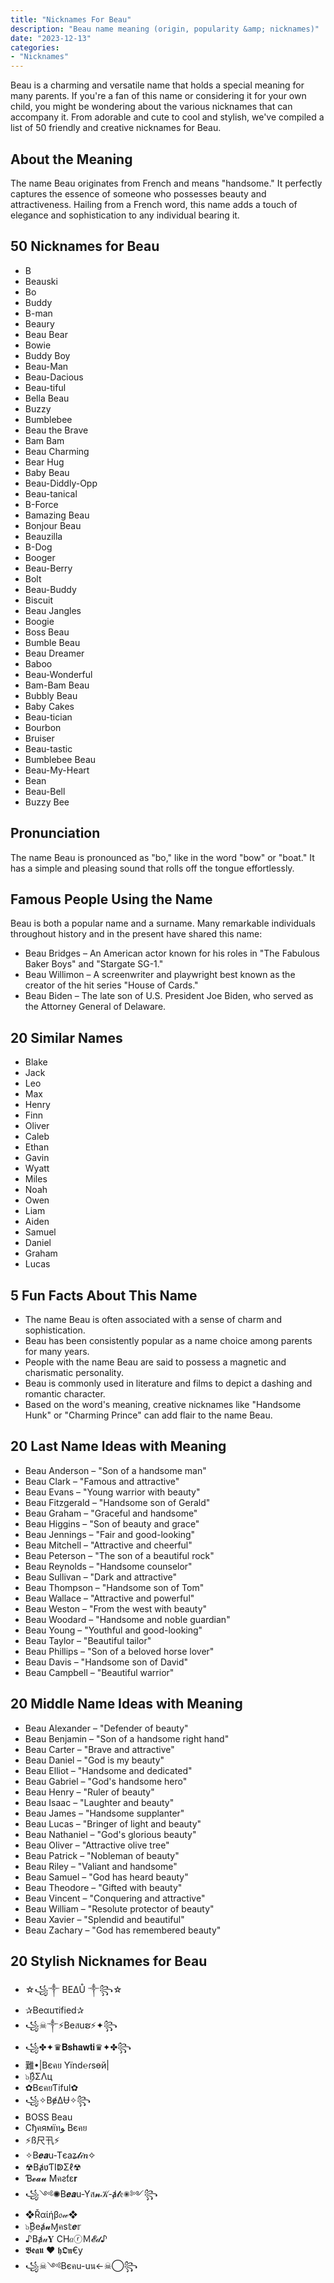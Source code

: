 ```yaml
---
title: "Nicknames For Beau"
description: "Beau name meaning (origin, popularity &amp; nicknames)"
date: "2023-12-13"
categories:
- "Nicknames"
---
```


Beau is a charming and versatile name that holds a special meaning for many parents. If you're a fan of this name or considering it for your own child, you might be wondering about the various nicknames that can accompany it. From adorable and cute to cool and stylish, we've compiled a list of 50 friendly and creative nicknames for Beau.

About the Meaning
-----------------

The name Beau originates from French and means "handsome." It perfectly captures the essence of someone who possesses beauty and attractiveness. Hailing from a French word, this name adds a touch of elegance and sophistication to any individual bearing it.

50 Nicknames for Beau
---------------------

- B
- Beauski
- Bo
- Buddy
- B-man
- Beaury
- Beau Bear
- Bowie
- Buddy Boy
- Beau-Man
- Beau-Dacious
- Beau-tiful
- Bella Beau
- Buzzy
- Bumblebee
- Beau the Brave
- Bam Bam
- Beau Charming
- Bear Hug
- Baby Beau
- Beau-Diddly-Opp
- Beau-tanical
- B-Force
- Bamazing Beau
- Bonjour Beau
- Beauzilla
- B-Dog
- Booger
- Beau-Berry
- Bolt
- Beau-Buddy
- Biscuit
- Beau Jangles
- Boogie
- Boss Beau
- Bumble Beau
- Beau Dreamer
- Baboo
- Beau-Wonderful
- Bam-Bam Beau
- Bubbly Beau
- Baby Cakes
- Beau-tician
- Bourbon
- Bruiser
- Beau-tastic
- Bumblebee Beau
- Beau-My-Heart
- Bean
- Beau-Bell
- Buzzy Bee

Pronunciation
-------------

The name Beau is pronounced as "bo," like in the word "bow" or "boat." It has a simple and pleasing sound that rolls off the tongue effortlessly.

Famous People Using the Name
----------------------------

Beau is both a popular name and a surname. Many remarkable individuals throughout history and in the present have shared this name:

- Beau Bridges – An American actor known for his roles in "The Fabulous Baker Boys" and "Stargate SG-1."
- Beau Willimon – A screenwriter and playwright best known as the creator of the hit series "House of Cards."
- Beau Biden – The late son of U.S. President Joe Biden, who served as the Attorney General of Delaware.

20 Similar Names
----------------

- Blake
- Jack
- Leo
- Max
- Henry
- Finn
- Oliver
- Caleb
- Ethan
- Gavin
- Wyatt
- Miles
- Noah
- Owen
- Liam
- Aiden
- Samuel
- Daniel
- Graham
- Lucas

5 Fun Facts About This Name
---------------------------

- The name Beau is often associated with a sense of charm and sophistication.
- Beau has been consistently popular as a name choice among parents for many years.
- People with the name Beau are said to possess a magnetic and charismatic personality.
- Beau is commonly used in literature and films to depict a dashing and romantic character.
- Based on the word's meaning, creative nicknames like "Handsome Hunk" or "Charming Prince" can add flair to the name Beau.

20 Last Name Ideas with Meaning
-------------------------------

- Beau Anderson – "Son of a handsome man"
- Beau Clark – "Famous and attractive"
- Beau Evans – "Young warrior with beauty"
- Beau Fitzgerald – "Handsome son of Gerald"
- Beau Graham – "Graceful and handsome"
- Beau Higgins – "Son of beauty and grace"
- Beau Jennings – "Fair and good-looking"
- Beau Mitchell – "Attractive and cheerful"
- Beau Peterson – "The son of a beautiful rock"
- Beau Reynolds – "Handsome counselor"
- Beau Sullivan – "Dark and attractive"
- Beau Thompson – "Handsome son of Tom"
- Beau Wallace – "Attractive and powerful"
- Beau Weston – "From the west with beauty"
- Beau Woodard – "Handsome and noble guardian"
- Beau Young – "Youthful and good-looking"
- Beau Taylor – "Beautiful tailor"
- Beau Phillips – "Son of a beloved horse lover"
- Beau Davis – "Handsome son of David"
- Beau Campbell – "Beautiful warrior"

20 Middle Name Ideas with Meaning
---------------------------------

- Beau Alexander – "Defender of beauty"
- Beau Benjamin – "Son of a handsome right hand"
- Beau Carter – "Brave and attractive"
- Beau Daniel – "God is my beauty"
- Beau Elliot – "Handsome and dedicated"
- Beau Gabriel – "God's handsome hero"
- Beau Henry – "Ruler of beauty"
- Beau Isaac – "Laughter and beauty"
- Beau James – "Handsome supplanter"
- Beau Lucas – "Bringer of light and beauty"
- Beau Nathaniel – "God's glorious beauty"
- Beau Oliver – "Attractive olive tree"
- Beau Patrick – "Nobleman of beauty"
- Beau Riley – "Valiant and handsome"
- Beau Samuel – "God has heard beauty"
- Beau Theodore – "Gifted with beauty"
- Beau Vincent – "Conquering and attractive"
- Beau William – "Resolute protector of beauty"
- Beau Xavier – "Splendid and beautiful"
- Beau Zachary – "God has remembered beauty"

20 Stylish Nicknames for Beau
-----------------------------

- ☆꧁༒ BEΔŮ ༒꧂☆
- ✰Beαuτified✰
- ꧁☠︎༒⚡Beสuຮ⚡✦꧂
- ꧁✤✦♛𝐁𝐬𝐡𝐚𝐰𝐭𝐢♛✦✤꧂
- 難•|Bєคย Yїnd℮ɾsөй|
- ๖ۣۜßΣΛц
- ✿BєคยƬiful✿
- ꧁✧BɇΔɄ✧꧂
- BOSS Beau
- Cђคяᴍїทﻮ Bєคย
- ⚡️ß尺卂⚡️
- ✧B𝒆𝒂u-Tєaʑ𝓵𝒾𝒏✧
- ☢︎BⱥʋƬIↁΣℓ☢︎
- Ɓ𝓮𝓪𝓾 Mคƨƭε𝐫
- ꧁༺✺B𝒆𝒂u-Yส𝓷𝒦‑ⱥ𝓽𝔢✺༻꧂
- ❖Řαίήβ𝔬𝓌❖
- ๖ۣۜBeⱥ𝓾Ɱคѕ𝕥𝒆𝕣
- ♪Bⱥ𝓊𝐘 CH𝑎ⓡＭ𝓔𝒹♪
- 𝕭𝖊𝖆𝖚 ❤︎ 𝖍𝕺𝖓€y
- ꧁☠︎༺Bєคu-uน←☠︎⃝꧂
